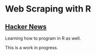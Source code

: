 Web Scraping with R
===================

[Hacker News](hackernews)
-----------

Learning how to program in R as well. 

This is a work in progress.
